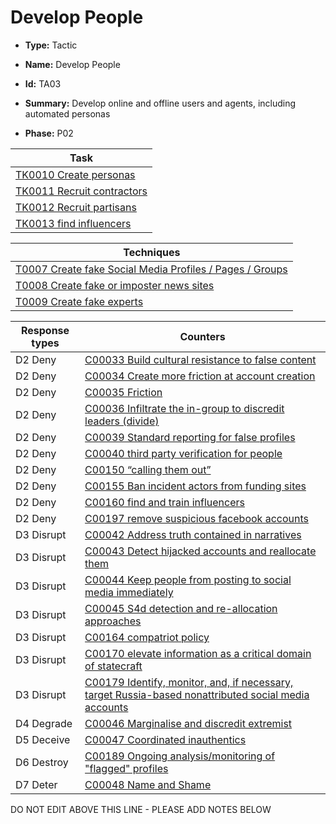 # Develop People

* **Type:** Tactic

* **Name:** Develop People

* **Id:** TA03

* **Summary:** Develop online and offline users and agents, including automated personas

* **Phase:** P02



| Task |
| ---- |
| [TK0010 Create personas](../tasks/TK0010.md) |
| [TK0011 Recruit contractors](../tasks/TK0011.md) |
| [TK0012 Recruit partisans](../tasks/TK0012.md) |
| [TK0013 find influencers](../tasks/TK0013.md) |



| Techniques |
| ---------- |
| [T0007 Create fake Social Media Profiles / Pages / Groups](../techniques/T0007.md) |
| [T0008 Create fake or imposter news sites](../techniques/T0008.md) |
| [T0009 Create fake experts](../techniques/T0009.md) |



| Response types | Counters |
| -------------- | -------- |
| D2 Deny | [C00033 Build cultural resistance to false content](../counters/C00033.md) |
| D2 Deny | [C00034 Create more friction at account creation](../counters/C00034.md) |
| D2 Deny | [C00035 Friction](../counters/C00035.md) |
| D2 Deny | [C00036 Infiltrate the in-group to discredit leaders (divide)](../counters/C00036.md) |
| D2 Deny | [C00039 Standard reporting for false profiles](../counters/C00039.md) |
| D2 Deny | [C00040 third party verification for people](../counters/C00040.md) |
| D2 Deny | [C00150 “calling them out”](../counters/C00150.md) |
| D2 Deny | [C00155 Ban incident actors from funding sites](../counters/C00155.md) |
| D2 Deny | [C00160 find and train influencers](../counters/C00160.md) |
| D2 Deny | [C00197 remove suspicious facebook accounts](../counters/C00197.md) |
| D3 Disrupt | [C00042 Address truth contained in narratives](../counters/C00042.md) |
| D3 Disrupt | [C00043 Detect hijacked accounts and reallocate them ](../counters/C00043.md) |
| D3 Disrupt | [C00044 Keep people from posting to social media immediately](../counters/C00044.md) |
| D3 Disrupt | [C00045 S4d detection and re-allocation approaches](../counters/C00045.md) |
| D3 Disrupt | [C00164 compatriot policy](../counters/C00164.md) |
| D3 Disrupt | [C00170 elevate information as a critical domain of statecraft](../counters/C00170.md) |
| D3 Disrupt | [C00179 Identify, monitor, and, if necessary, target Russia-based nonattributed social media accounts ](../counters/C00179.md) |
| D4 Degrade | [C00046 Marginalise and discredit extremist](../counters/C00046.md) |
| D5 Deceive | [C00047 Coordinated inauthentics](../counters/C00047.md) |
| D6 Destroy | [C00189 Ongoing analysis/monitoring of "flagged" profiles](../counters/C00189.md) |
| D7 Deter | [C00048 Name and Shame](../counters/C00048.md) |
DO NOT EDIT ABOVE THIS LINE - PLEASE ADD NOTES BELOW
